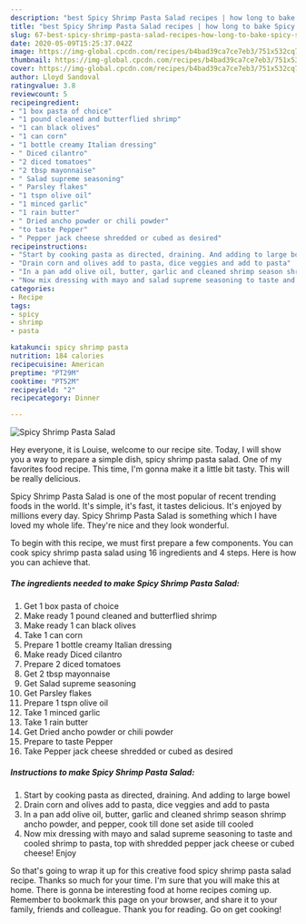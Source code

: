 ```yaml
---
description: "best Spicy Shrimp Pasta Salad recipes | how long to bake Spicy Shrimp Pasta Salad"
title: "best Spicy Shrimp Pasta Salad recipes | how long to bake Spicy Shrimp Pasta Salad"
slug: 67-best-spicy-shrimp-pasta-salad-recipes-how-long-to-bake-spicy-shrimp-pasta-salad
date: 2020-05-09T15:25:37.042Z
image: https://img-global.cpcdn.com/recipes/b4bad39ca7ce7eb3/751x532cq70/spicy-shrimp-pasta-salad-recipe-main-photo.jpg
thumbnail: https://img-global.cpcdn.com/recipes/b4bad39ca7ce7eb3/751x532cq70/spicy-shrimp-pasta-salad-recipe-main-photo.jpg
cover: https://img-global.cpcdn.com/recipes/b4bad39ca7ce7eb3/751x532cq70/spicy-shrimp-pasta-salad-recipe-main-photo.jpg
author: Lloyd Sandoval
ratingvalue: 3.8
reviewcount: 5
recipeingredient:
- "1 box pasta of choice"
- "1 pound cleaned and butterflied shrimp"
- "1 can black olives"
- "1 can corn"
- "1 bottle creamy Italian dressing"
- " Diced cilantro"
- "2 diced tomatoes"
- "2 tbsp mayonnaise"
- " Salad supreme seasoning"
- " Parsley flakes"
- "1 tspn olive oil"
- "1 minced garlic"
- "1 rain butter"
- " Dried ancho powder or chili powder"
- "to taste Pepper"
- " Pepper jack cheese shredded or cubed as desired"
recipeinstructions:
- "Start by cooking pasta as directed, draining. And adding to large bowel"
- "Drain corn and olives add to pasta, dice veggies and add to pasta"
- "In a pan add olive oil, butter, garlic and cleaned shrimp season shrimp ancho powder, and pepper, cook till done set aside till cooled"
- "Now mix dressing with mayo and salad supreme seasoning to taste and cooled shrimp to pasta, top with shredded pepper jack cheese or cubed cheese! Enjoy"
categories:
- Recipe
tags:
- spicy
- shrimp
- pasta

katakunci: spicy shrimp pasta 
nutrition: 184 calories
recipecuisine: American
preptime: "PT29M"
cooktime: "PT52M"
recipeyield: "2"
recipecategory: Dinner

---
```



![Spicy Shrimp Pasta Salad](https://img-global.cpcdn.com/recipes/b4bad39ca7ce7eb3/751x532cq70/spicy-shrimp-pasta-salad-recipe-main-photo.jpg)

Hey everyone, it is Louise, welcome to our recipe site. Today, I will show you a way to prepare a simple dish, spicy shrimp pasta salad. One of my favorites food recipe. This time, I'm gonna make it a little bit tasty. This will be really delicious.



Spicy Shrimp Pasta Salad is one of the most popular of recent trending foods in the world. It's simple, it's fast, it tastes delicious. It's enjoyed by millions every day. Spicy Shrimp Pasta Salad is something which I have loved my whole life. They're nice and they look wonderful.


To begin with this recipe, we must first prepare a few components. You can cook spicy shrimp pasta salad using 16 ingredients and 4 steps. Here is how you can achieve that.

<!--inarticleads1-->

##### The ingredients needed to make Spicy Shrimp Pasta Salad:

1. Get 1 box pasta of choice
1. Make ready 1 pound cleaned and butterflied shrimp
1. Make ready 1 can black olives
1. Take 1 can corn
1. Prepare 1 bottle creamy Italian dressing
1. Make ready  Diced cilantro
1. Prepare 2 diced tomatoes
1. Get 2 tbsp mayonnaise
1. Get  Salad supreme seasoning
1. Get  Parsley flakes
1. Prepare 1 tspn olive oil
1. Take 1 minced garlic
1. Take 1 rain butter
1. Get  Dried ancho powder or chili powder
1. Prepare to taste Pepper
1. Take  Pepper jack cheese shredded or cubed as desired




<!--inarticleads2-->

##### Instructions to make Spicy Shrimp Pasta Salad:

1. Start by cooking pasta as directed, draining. And adding to large bowel
1. Drain corn and olives add to pasta, dice veggies and add to pasta
1. In a pan add olive oil, butter, garlic and cleaned shrimp season shrimp ancho powder, and pepper, cook till done set aside till cooled
1. Now mix dressing with mayo and salad supreme seasoning to taste and cooled shrimp to pasta, top with shredded pepper jack cheese or cubed cheese! Enjoy




So that's going to wrap it up for this creative food spicy shrimp pasta salad recipe. Thanks so much for your time. I'm sure that you will make this at home. There is gonna be interesting food at home recipes coming up. Remember to bookmark this page on your browser, and share it to your family, friends and colleague. Thank you for reading. Go on get cooking!

